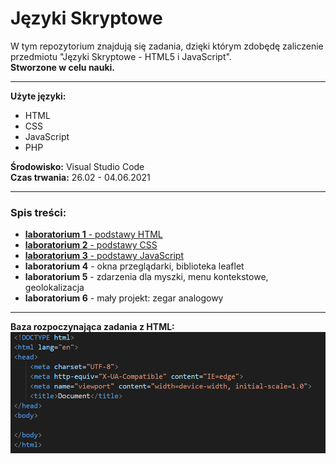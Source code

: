 # Języki Skryptowe
W tym repozytorium znajdują się zadania, dzięki którym zdobędę zaliczenie przedmiotu "Języki Skryptowe - HTML5 i JavaScript".  
__Stworzone w celu nauki.__
***
__Użyte języki:__
* HTML
* CSS
* JavaScript
* PHP  
   
__Środowisko:__ Visual Studio Code  
__Czas trwania:__ 26.02 - 04.06.2021  
  
***
### Spis treści:
* [__laboratorium 1__ - podstawy HTML](https://github.com/jkrotoszynska/jezykiSkryptowe/tree/master/lab01)
* [__laboratorium 2__ - podstawy CSS](https://github.com/jkrotoszynska/jezykiSkryptowe/tree/master/lab02)
* [__laboratorium 3__ - podstawy JavaScript](https://github.com/jkrotoszynska/jezykiSkryptowe/tree/master/lab03)
* __laboratorium 4__ - okna przeglądarki, biblioteka leaflet
* __laboratorium 5__ - zdarzenia dla myszki, menu kontekstowe, geolokalizacja
* __laboratorium 6__ - mały projekt: zegar analogowy
***
  



__Baza rozpoczynająca zadania z HTML:__
![alt text](https://github.com/jkrotoszynska/jezykiSkryptowe/blob/master/przyk.PNG "Przyklad")
